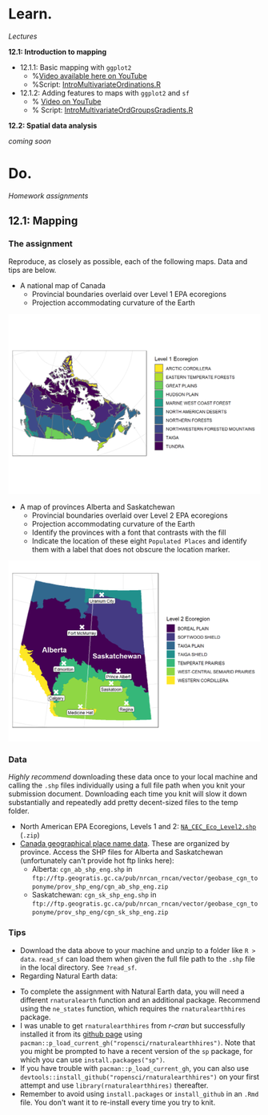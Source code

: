 # Learn.

*Lectures*

**12.1: Introduction to mapping** 

* 12.1.1: Basic mapping with `ggplot2`
  - %[Video available here on YouTube](https://youtu.be/UsUbpj6C4QA)
  - %Script: [IntroMultivariateOrdinations.R](https://github.com/devanmcg/IntroRangeR/blob/master/11_IntroMultivariate/IntroMultivariateOrdinations.R)
* 12.1.2: Adding features to maps with `ggplot2` and `sf`
  - % [Video on YouTube](https://youtu.be/HOQEtTofbjg)
  - % Script: [IntroMultivariateOrdGroupsGradients.R](https://github.com/devanmcg/IntroRangeR/blob/master/11_IntroMultivariate/IntroMultivariateOrdGroupsGradients.R)

**12.2: Spatial data analysis**

*coming soon* 

# Do. 

*Homework assignments*

## 12.1: Mapping

### The assignment

Reproduce, as closely as possible, each of the following maps. 
Data and tips are below.

* A national map of Canada
  - Provincial boundaries overlaid over Level 1 EPA ecoregions
  - Projection accommodating curvature of the Earth

<img src="https://github.com/devanmcg/IntroRangeR/blob/master/12_RasGIS/national-1.png" width="600" >

* A map of provinces Alberta and Saskatchewan
  - Provincial boundaries overlaid over Level 2 EPA ecoregions
  - Projection accommodating curvature of the Earth
  - Identify the provinces with a font that contrasts with the fill
  - Indicate the location of these eight `Populated Places` and identify them with a label that does not obscure the location marker.

<img src="https://github.com/devanmcg/IntroRangeR/blob/master/12_RasGIS/provincial-1.png" width="600">

### Data

*Highly recommend* downloading these data once to your local machine and calling the `.shp` files individually using a full file path when you knit your submission document. 
Downloading each time you knit will slow it down substantially and repeatedly add pretty decent-sized files to the temp folder. 

* North American EPA Ecoregions, Levels 1 and 2: [`NA_CEC_Eco_Level2.shp`](http://ecologicalregions.info/data/cec_na/NA_CEC_Eco_Level2.zip) (`.zip`)
* [Canada geographical place name data](https://www.nrcan.gc.ca/earth-sciences/geography/download-geographical-names-data/9245). 
These are organized by province. 
Access the SHP files for Alberta and Saskatchewan (unfortunately can't provide hot ftp links here):
  - Alberta: `cgn_ab_shp_eng.shp` in `ftp://ftp.geogratis.gc.ca/pub/nrcan_rncan/vector/geobase_cgn_toponyme/prov_shp_eng/cgn_ab_shp_eng.zip`  
  - Saskatchewan: `cgn_sk_shp_eng.shp` in `ftp://ftp.geogratis.gc.ca/pub/nrcan_rncan/vector/geobase_cgn_toponyme/prov_shp_eng/cgn_sk_shp_eng.zip`
  
### Tips 

 * Download the data above to your machine and unzip to a folder like `R > data`.
   `read_sf` can load them when given the full file path to the `.shp` file in the local directory. 
   See `?read_sf`. 
 * Regarding Natural Earth data: 
  - To complete the assignment with Natural Earth data, you will need a different `rnaturalearth` function and an additional package.
 Recommend using the `ne_states` function, which requires the `rnaturalearthhires` package. 
  - I was unable to get `rnaturalearthhires` from *r-cran* but successfully installed it from its [github page](https://github.com/ropensci/rnaturalearthhires/) using `pacman::p_load_current_gh("ropensci/rnaturalearthhires")`. 
 Note that you might be prompted to have a recent version of the `sp` package, for which you can use `install.packages("sp")`.
 - If you have trouble with `pacman::p_load_current_gh`, you can also use `devtools::install_github("ropensci/rnaturalearthhires")` on your first attempt and use `library(rnaturalearthhires)` thereafter. 
 - Remember to avoid using `install.packages` or `install_github` in an `.Rmd` file. 
 You don't want it to re-install every time you try to knit. 

